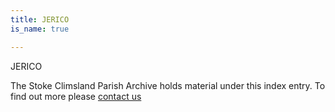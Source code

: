 ```yaml
---
title: JERICO
is_name: true

---
```


JERICO


The Stoke Climsland Parish Archive holds material under this index entry. To find out more please [contact us](/contact/)
